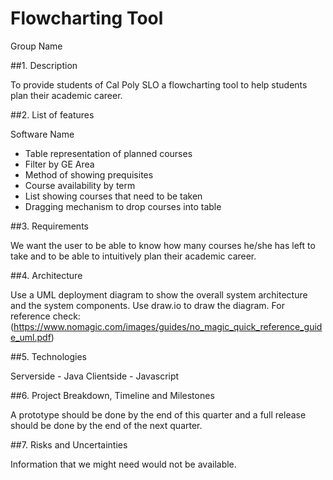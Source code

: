# Flowcharting Tool
Group Name

##1. Description

To provide students of Cal Poly SLO a flowcharting tool to help students plan their academic career.

##2.	List of features

Software Name
* Table representation of planned courses
* Filter by GE Area
* Method of showing prequisites
* Course availability by term
* List showing courses that need to be taken
* Dragging mechanism to drop courses into table

##3.	Requirements

We want the user to be able to know how many courses he/she has left to take and to be able to intuitively plan their academic career.

##4.	Architecture

Use a UML deployment diagram to show the overall system architecture and the system components. Use draw.io to draw the diagram. For reference check: (https://www.nomagic.com/images/guides/no_magic_quick_reference_guide_uml.pdf)

##5.	Technologies

Serverside - Java
Clientside - Javascript

##6.	Project Breakdown, Timeline and Milestones

A prototype should be done by the end of this quarter and a full release should be done by the end of the next quarter.

##7.	Risks and Uncertainties

Information that we might need would not be available.
